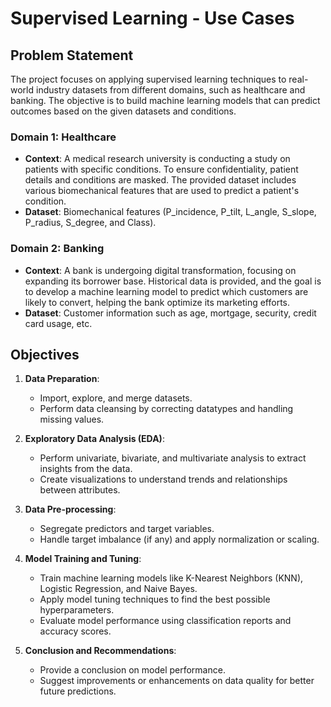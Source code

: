# Supervised Learning - Use Cases

## Problem Statement

The project focuses on applying supervised learning techniques to real-world industry datasets from different domains, such as healthcare and banking. The objective is to build machine learning models that can predict outcomes based on the given datasets and conditions. 

### Domain 1: Healthcare
- **Context**: A medical research university is conducting a study on patients with specific conditions. To ensure confidentiality, patient details and conditions are masked. The provided dataset includes various biomechanical features that are used to predict a patient's condition.
- **Dataset**: Biomechanical features (P_incidence, P_tilt, L_angle, S_slope, P_radius, S_degree, and Class).

### Domain 2: Banking
- **Context**: A bank is undergoing digital transformation, focusing on expanding its borrower base. Historical data is provided, and the goal is to develop a machine learning model to predict which customers are likely to convert, helping the bank optimize its marketing efforts.
- **Dataset**: Customer information such as age, mortgage, security, credit card usage, etc.

## Objectives
1. **Data Preparation**: 
   - Import, explore, and merge datasets.
   - Perform data cleansing by correcting datatypes and handling missing values.

2. **Exploratory Data Analysis (EDA)**:
   - Perform univariate, bivariate, and multivariate analysis to extract insights from the data.
   - Create visualizations to understand trends and relationships between attributes.

3. **Data Pre-processing**:
   - Segregate predictors and target variables.
   - Handle target imbalance (if any) and apply normalization or scaling.

4. **Model Training and Tuning**:
   - Train machine learning models like K-Nearest Neighbors (KNN), Logistic Regression, and Naive Bayes.
   - Apply model tuning techniques to find the best possible hyperparameters.
   - Evaluate model performance using classification reports and accuracy scores.

5. **Conclusion and Recommendations**:
   - Provide a conclusion on model performance.
   - Suggest improvements or enhancements on data quality for better future predictions.
